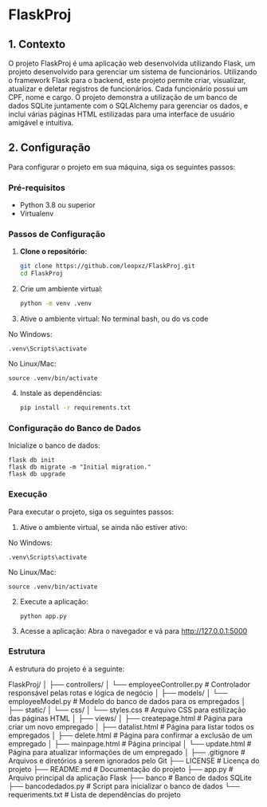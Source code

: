 # FlaskProj

## 1. Contexto

O projeto FlaskProj é uma aplicação web desenvolvida utilizando Flask, um projeto desenvolvido para gerenciar um sistema de funcionários. Utilizando o framework Flask para o backend, este projeto permite criar, visualizar, atualizar e deletar registros de funcionários. Cada funcionário possui um CPF, nome e cargo. O projeto demonstra a utilização de um banco de dados SQLite juntamente com o SQLAlchemy para gerenciar os dados, e inclui várias páginas HTML estilizadas para uma interface de usuário amigável e intuitiva.

## 2. Configuração

Para configurar o projeto em sua máquina, siga os seguintes passos:

### Pré-requisitos

- Python 3.8 ou superior
- Virtualenv

### Passos de Configuração

1. **Clone o repositório:**
   ```bash
   git clone https://github.com/leopxz/FlaskProj.git
   cd FlaskProj

2. Crie um ambiente virtual:
    ```bash
   python -m venv .venv
   
4. Ative o ambiente virtual:
No terminal bash, ou do vs code

No Windows:

    .venv\Scripts\activate

No Linux/Mac:
   
    source .venv/bin/activate

4. Instale as dependências:
     ```bash
   pip install -r requirements.txt


### Configuração do Banco de Dados

Inicialize o banco de dados:

    flask db init
    flask db migrate -m "Initial migration."
    flask db upgrade


### Execução

Para executar o projeto, siga os seguintes passos:
1. Ative o ambiente virtual, se ainda não estiver ativo:

No Windows:

    .venv\Scripts\activate

No Linux/Mac:

    source .venv/bin/activate

2. Execute a aplicação:

       python app.py

3. Acesse a aplicação:
Abra o navegador e vá para http://127.0.0.1:5000

### Estrutura
A estrutura do projeto é a seguinte:

FlaskProj/
│
├── controllers/
│   └── employeeController.py  # Controlador responsável pelas rotas e lógica de negócio
│
├── models/
│   └── employeeModel.py       # Modelo do banco de dados para os empregados
│
├── static/
│   └── css/
│       └── styles.css         # Arquivo CSS para estilização das páginas HTML
│
├── views/
│   ├── createpage.html        # Página para criar um novo empregado
│   ├── datalist.html          # Página para listar todos os empregados
│   ├── delete.html            # Página para confirmar a exclusão de um empregado
│   ├── mainpage.html          # Página principal
│   └── update.html            # Página para atualizar informações de um empregado
│
├── .gitignore                 # Arquivos e diretórios a serem ignorados pelo Git
├── LICENSE                    # Licença do projeto
├── README.md                  # Documentação do projeto
├── app.py                     # Arquivo principal da aplicação Flask
├── banco                      # Banco de dados SQLite
├── bancodedados.py            # Script para inicializar o banco de dados
└── requeriments.txt           # Lista de dependências do projeto

